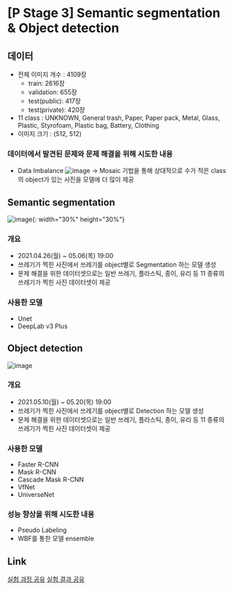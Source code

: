 # [P Stage 3] Semantic segmentation & Object detection

## 데이터
- 전체 이미지 개수 : 4109장
  - train: 2616장
  - validation: 655장
  - test(public): 417장
  - test(private): 420장
- 11 class : UNKNOWN, General trash, Paper, Paper pack, Metal, Glass, Plastic, Styrofoam, Plastic bag, Battery, Clothing
- 이미지 크기 : (512, 512)

### 데이터에서 발견된 문제와 문제 해결을 위해 시도한 내용
- Data Imbalance
  ![image](https://user-images.githubusercontent.com/71882533/119221019-3cea3500-bb28-11eb-8af3-bd91b9d8bb89.png)
  -> Mosaic 기법을 통해 상대적으로 수가 적은 class의 object가 있는 사진을 모델에 더 많이 제공

## Semantic segmentation
![image](https://user-images.githubusercontent.com/71882533/119220651-7457e200-bb26-11eb-921e-a116cb95a59d.png){: width="30%" height="30%"}

### 개요
- 2021.04.26(월) ~ 05.06(목) 19:00
- 쓰레기가 찍힌 사진에서 쓰레기를 object별로 Segmentation 하는 모델 생성
- 문제 해결을 위한 데이터셋으로는 일반 쓰레기, 플라스틱, 종이, 유리 등 11 종류의 쓰레기가 찍힌 사진 데이터셋이 제공

### 사용한 모델
- Unet
- DeepLab v3 Plus

## Object detection
![image](https://user-images.githubusercontent.com/71882533/119220784-21caf580-bb27-11eb-8e09-2404073f3066.png)

### 개요
- 2021.05.10(월) ~ 05.20(목) 19:00
- 쓰레기가 찍힌 사진에서 쓰레기를 object별로 Detection 하는 모델 생성
- 문제 해결을 위한 데이터셋으로는 일반 쓰레기, 플라스틱, 종이, 유리 등 11 종류의 쓰레기가 찍힌 사진 데이터셋이 제공

### 사용한 모델
- Faster R-CNN
- Mask R-CNN
- Cascade Mask R-CNN
- VfNet
- UniverseNet

### 성능 향상을 위해 시도한 내용
- Pseudo Labeling
- WBF를 통한 모델 ensemble

## Link
[실험 과정 공유](https://www.notion.so/3365343dd8474b259141ce730e1afe0f?v=cb0e96e64fda4c4a9d8d97914b8234bf)
[실험 결과 공유](https://docs.google.com/spreadsheets/d/12upH-lAlvF2PtLd0D70Nqz_DThTubp86_443BF-xmZE/edit?usp=sharing)
